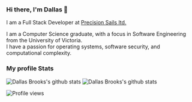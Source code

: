 ### Hi there, I'm Dallas 👋


I am a Full Stack Developer at [Precision Sails ltd.](https://www.precisionsailloft.com/)

I am a Computer Science graduate, with a focus in Software Engineering from the University of Victoria.<br>
I have a passion for operating systems, software security, and computational complexity.

### My profile Stats
![Dallas Brooks's github stats](https://github-readme-stats.vercel.app/api?username=dallasbrooks&theme=tokyonight)
![Dallas Brooks's github stats](https://github-readme-stats.vercel.app/api/top-langs/?username=dallasbrooks&theme=tokyonight&layout=compact)

![Profile views](https://gpvc.arturio.dev/dallasbrooks)

<!--
![Baracktocat](https://octodex.github.com/images/baracktocat.jpg)
-->

<!--
**dallasbrooks/dallasbrooks** is a ✨ _special_ ✨ repository because its `README.md` (this file) appears on your GitHub profile.

Here are some ideas to get you started:

- 🔭 I’m currently working on ...
- 🌱 I’m currently learning ...
- 👯 I’m looking to collaborate on ...
- 🤔 I’m looking for help with ...
- 💬 Ask me about ...
- 📫 How to reach me: ...
- 😄 Pronouns: ...
- ⚡ Fun fact: ...
-->

